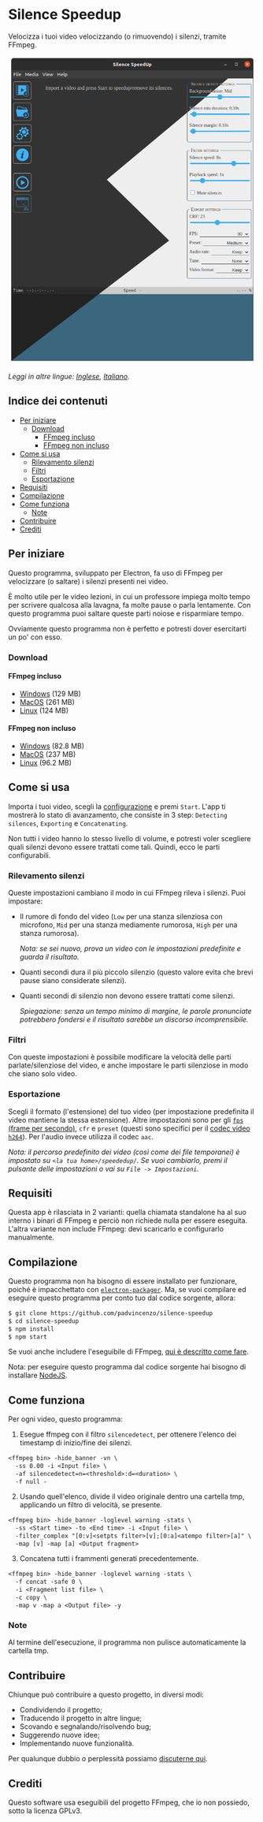 # Silence Speedup
Velocizza i tuoi video velocizzando (o rimuovendo) i silenzi, tramite FFmpeg.

![Schermata principale](assets/screenshots/homescreen.png)

*Leggi in altre lingue: [Inglese](README.md), [Italiano](README.it.md).*

## Indice dei contenuti
  - [Per iniziare](#per-iniziare)
    - [Download](#download)
      - [FFmpeg incluso](#ffmpeg-incluso)
      - [FFmpeg non incluso](#ffmpeg-non-incluso)
  - [Come si usa](#come-si-usa)
    - [Rilevamento silenzi](#rilevamento-silenzi)
    - [Filtri](#filtri)
    - [Esportazione](#esportazione)
  - [Requisiti](#requisiti)
  - [Compilazione](#compilazione)
  - [Come funziona](#come-funziona)
    - [Note](#note)
  - [Contribuire](#contribuire)
  - [Crediti](#crediti)

## Per iniziare
Questo programma, sviluppato per Electron, fa uso di FFmpeg per velocizzare (o saltare) i silenzi presenti nei video.

È molto utile per le video lezioni, in cui un professore impiega molto tempo per scrivere qualcosa alla lavagna, fa molte pause o parla lentamente. Con questo programma puoi saltare queste parti noiose e risparmiare tempo.

Ovviamente questo programma non è perfetto e potresti dover esercitarti un po' con esso.

### Download

#### FFmpeg incluso

* [Windows](https://github.com/padvincenzo/silence-speedup/releases/download/v1.2.4/Silence-SpeedUp-v1.2.4-win32-x64-standalone.zip) (129 MB)
* [MacOS](https://github.com/padvincenzo/silence-speedup/releases/download/v1.2.4/Silence-SpeedUp-v1.2.4-darwin-x64-standalone.zip) (261 MB)
* [Linux](https://github.com/padvincenzo/silence-speedup/releases/download/v1.2.4/Silence-SpeedUp-v1.2.4-linux-x64-standalone.zip) (124 MB)

#### FFmpeg non incluso
* [Windows](https://github.com/padvincenzo/silence-speedup/releases/download/v1.2.4/Silence-SpeedUp-v1.2.4-win32-x64.zip) (82.8 MB)
* [MacOS](https://github.com/padvincenzo/silence-speedup/releases/download/v1.2.4/Silence-SpeedUp-v1.2.4-darwin-x64.zip) (237 MB)
* [Linux](https://github.com/padvincenzo/silence-speedup/releases/download/v1.2.4/Silence-SpeedUp-v1.2.4-linux-x64.zip) (96.2 MB)

## Come si usa
Importa i tuoi video, scegli la [configurazione](#configurazioni) e premi ``Start``. L'app ti mostrerà lo stato di avanzamento, che consiste in 3 step: ``Detecting silences``, ``Exporting`` e ``Concatenating``.

Non tutti i video hanno lo stesso livello di volume, e potresti voler scegliere quali silenzi devono essere trattati come tali. Quindi, ecco le parti configurabili.

### Rilevamento silenzi
Queste impostazioni cambiano il modo in cui FFmpeg rileva i silenzi. Puoi impostare:

* Il rumore di fondo del video (``Low`` per una stanza silenziosa con microfono, ``Mid`` per una stanza mediamente rumorosa, ``High`` per una stanza rumorosa).

  _Nota: se sei nuovo, prova un video con le impostazioni predefinite e guarda il risultato._

* Quanti secondi dura il più piccolo silenzio (questo valore evita che brevi pause siano considerate silenzi).

* Quanti secondi di silenzio non devono essere trattati come silenzi.

  _Spiegazione: senza un tempo minimo di margine, le parole pronunciate potrebbero fondersi e il risultato sarebbe un discorso incomprensibile._

### Filtri
Con queste impostazioni è possibile modificare la velocità delle parti parlate/silenziose del video, e anche impostare le parti silenziose in modo che siano solo video.

### Esportazione
Scegli il formato (l'estensione) del tuo video (per impostazione predefinita il video mantiene la stessa estensione).  Altre impostazioni sono per gli [`fps` (frame per secondo)](https://trac.ffmpeg.org/wiki/ChangingFrameRate), `cfr` e `preset` (questi sono specifici per il [codec video `h264`](https://trac.ffmpeg.org/wiki/Encode/H.264)). Per l'audio invece utilizza il codec `aac`.

_Nota: il percorso predefinito dei video (così come dei file temporanei) è impostato su ``<la tua home>/speededup/``. Se vuoi cambiarlo, premi il pulsante delle impostazioni o vai su ``File -> Impostazioni``._

## Requisiti
Questa app è rilasciata in 2 varianti: quella chiamata standalone ha al suo interno i binari di FFmpeg e perciò non richiede nulla per essere eseguita. L'altra variante non include FFmpeg: devi scaricarlo e configurarlo manualmente.

## Compilazione
Questo programma non ha bisogno di essere installato per funzionare, poiché è impacchettato con [``electron-packager``](https://electron.github.io/electron-packager/master/). Ma, se vuoi compilare ed eseguire questo programma per conto tuo dal codice sorgente, allora:

```
$ git clone https://github.com/padvincenzo/silence-speedup
$ cd silence-speedup
$ npm install
$ npm start
```

Se vuoi anche includere l'eseguibile di FFmpeg, [qui è descritto come fare](https://github.com/padvincenzo/silence-speedup/discussions/6).

Nota: per eseguire questo programma dal codice sorgente hai bisogno di installare [NodeJS](https://nodejs.org/en/).

## Come funziona
Per ogni video, questo programma:

1. Esegue ffmpeg con il filtro ``silencedetect``, per ottenere l'elenco dei timestamp di inizio/fine dei silenzi.

```
<ffmpeg bin> -hide_banner -vn \
  -ss 0.00 -i <Input file> \
  -af silencedetect=n=<threshold>:d=<duration> \
  -f null -
```

2. Usando quell'elenco, divide il video originale dentro una cartella tmp, applicando un filtro di velocità, se presente.

```
<ffmpeg bin> -hide_banner -loglevel warning -stats \
  -ss <Start time> -to <End time> -i <Input file> \
  -filter_complex "[0:v]<setpts filter>[v];[0:a]<atempo filter>[a]" \
  -map [v] -map [a] <Output fragment>
```

3. Concatena tutti i frammenti generati precedentemente.

```
<ffmpeg bin> -hide_banner -loglevel warning -stats \
  -f concat -safe 0 \
  -i <Fragment list file> \
  -c copy \
  -map v -map a <Output file> -y
```

### Note
Al termine dell'esecuzione, il programma non pulisce automaticamente la cartella tmp.

## Contribuire
Chiunque può contribuire a questo progetto, in diversi modi:
* Condividendo il progetto;
* Traducendo il progetto in altre lingue;
* Scovando e segnalando/risolvendo bug;
* Suggerendo nuove idee;
* Implementando nuove funzionalità.

Per qualunque dubbio o perplessità possiamo [discuterne qui](https://github.com/padvincenzo/silence-speedup/discussions).

## Crediti
Questo software usa eseguibili del progetto FFmpeg, che io non possiedo, sotto la licenza GPLv3.
